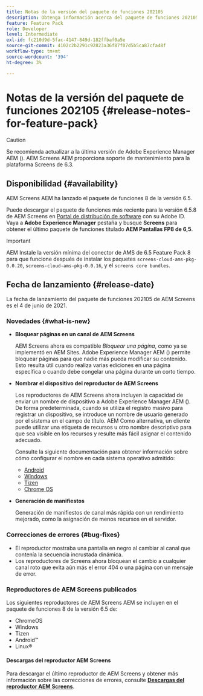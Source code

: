 ```yaml
---
title: Notas de la versión del paquete de funciones 202105
description: Obtenga información acerca del paquete de funciones 202105 de AEM Screens lanzado el 4 de junio de 2021.
feature: Feature Pack
role: Developer
level: Intermediate
exl-id: fc210d9d-5fac-4147-849d-182ffbaf0a5e
source-git-commit: 4102c2b2291c92823a36f87f07d5b5ca87cfa48f
workflow-type: tm+mt
source-wordcount: '394'
ht-degree: 3%

---
```


# Notas de la versión del paquete de funciones 202105 {#release-notes-for-feature-pack}

>[!CAUTION]
>Se recomienda actualizar a la última versión de Adobe Experience Manager AEM (). AEM Screens AEM proporciona soporte de mantenimiento para la plataforma Screens de 6.3.

## Disponibilidad {#availability}

AEM Screens AEM ha lanzado el paquete de funciones 8 de la versión 6.5.

Puede descargar el paquete de funciones más reciente para la versión 6.5.8 de AEM Screens en [Portal de distribución de software](https://experience.adobe.com/#/downloads/content/software-distribution/es/aem.html) con su Adobe ID. Vaya a **Adobe Experience Manager** pestaña y busque **Screens** para obtener el último paquete de funciones titulado **AEM Pantallas FP8 de 6,5**.

>[!IMPORTANT]
>AEM Instale la versión mínima del conector de AMS de 6.5 Feature Pack 8 para que funcione después de instalar los paquetes `screens-cloud-ams-pkg-0.0.20`, `screens-cloud-ams-pkg-0.0.16`, y el `screens core bundles`.

## Fecha de lanzamiento {#release-date}

La fecha de lanzamiento del paquete de funciones 202105 de AEM Screens es el 4 de junio de 2021.

### Novedades {#what-is-new}

* **Bloquear páginas en un canal de AEM Screens**

  AEM Screens ahora es compatible *Bloquear una página*, como ya se implementó en AEM Sites. Adobe Experience Manager AEM () permite bloquear páginas para que nadie más pueda modificar su contenido. Esto resulta útil cuando realiza varias ediciones en una página específica o cuando debe congelar una página durante un corto tiempo.

* **Nombrar el dispositivo del reproductor de AEM Screens**

  Los reproductores de AEM Screens ahora incluyen la capacidad de enviar un nombre de dispositivo a Adobe Experience Manager AEM ().
De forma predeterminada, cuando se utiliza el registro masivo para registrar un dispositivo, se introduce un nombre de usuario generado por el sistema en el campo de título. AEM Como alternativa, un cliente puede utilizar una etiqueta de recursos u otro nombre descriptivo para que sea visible en los recursos y resulte más fácil asignar el contenido adecuado.

  Consulte la siguiente documentación para obtener información sobre cómo configurar el nombre en cada sistema operativo admitido:

   * [Android](/help/user-guide/implementing-android-player.md#name-android)
   * [Windows](/help/user-guide/implementing-windows-player.md#name-windows)
   * [Tizen](/help/user-guide/tizen-player.md#name-tizen)
   * [Chrome OS](/help/user-guide/implementing-chrome-os-player.md#name-chrome)

* **Generación de manifiestos**

  Generación de manifiestos de canal más rápida con un rendimiento mejorado, como la asignación de menos recursos en el servidor.

### Correcciones de errores {#bug-fixes}

* El reproductor mostraba una pantalla en negro al cambiar al canal que contenía la secuencia incrustada dinámica.
* Los reproductores de Screens ahora bloquean el cambio a cualquier canal roto que evita aún más el error 404 o una página con un mensaje de error.

### Reproductores de AEM Screens publicados

Los siguientes reproductores de AEM Screens AEM se incluyen en el paquete de funciones 8 de la versión 6.5 de:

* ChromeOS
* Windows
* Tizen
* Android™
* Linux®

#### Descargas del reproductor AEM Screens

Para descargar el último reproductor de AEM Screens y obtener más información sobre las correcciones de errores, consulte **[Descargas del reproductor AEM Screens](https://download.macromedia.com/screens/index.html)**.
